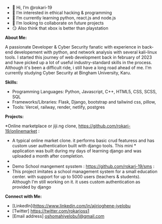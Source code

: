 - 👋 Hi, I’m @rokari-19
- 👀 I’m interested in ethical hacking & programming 
- 🌱 I’m currently learning python, react.js and node.js
- 💞️ I’m looking to collaborate on future projects
- 😏 Also think that xbox is better than playstation

**About Me:**

A passionate Developer & Cyber Security fanatic with experience in back-end developement with python, and network analysis with several kali-linux tools. I started this journey of web development back in february of 2023 and have picked up a lot of useful industry-standard skills in the process. Although it's been a difficult ride, i still have a long road ahead of me. I'm currently studying Cyber Security at Bingham University, Karu.

**Skills:**

* Programming Languages: Python, Javascript, C++, HTML5, CSS, SCSS, SQL
* Frameworks/Libraries: Flask, Django, bootstrap and tailwind css, pillow, 
* Tools: Vercel, railway, render, netlify, postgres

**Projects:**

*Online marketplace or jiji.ng clone, https://github.com/rokari-19/onlinemarket : 
* A typical online market clone. it performs basic crud featuress and has custom user authentication built with django tools. This mini * application was built during my days of learning django and was uploaded a month after completion.
* 
* Demo School mangement sysstem : https://github.com/rokari-19/sms :
* This project imitates a school management system for a small education center. with support for up to 5000 users (teachers & students). Although I'm still working on it. it uses custom authentication as provided by django

**Connect with Me:**

* [LinkedIn](https://www.linkedin.com/in/ajirioghene-iyelobu
* [Twitter] https://twitter.com/rokarioss1
* [Email address] oshomahiyelobu1@gmail.com
